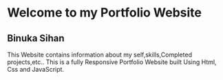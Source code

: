 # Welcome to my Portfolio Website
## Binuka Sihan

This Website contains information about my self,skills,Completed projects,etc..
This is a fully Responsive Portfolio Website built Using Html, Css and JavaScript.
